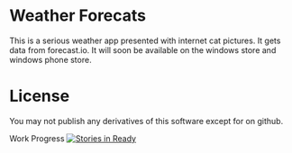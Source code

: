 # Weather Forecats

This is a serious weather app presented with internet cat pictures. It gets data from forecast.io. It will soon be available on the windows store and windows phone store. 

# License

You may not publish any derivatives of this software except for on github.

Work Progress 
[![Stories in Ready](https://badge.waffle.io/owen2/catweather.png?label=ready&title=Ready)](http://waffle.io/owen2/catweather)
